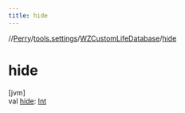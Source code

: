 ```yaml
---
title: hide
---
```

//[Perry](../../../index.html)/[tools.settings](../index.html)/[WZCustomLifeDatabase](index.html)/[hide](hide.html)



# hide



[jvm]\
val [hide](hide.html): [Int](https://kotlinlang.org/api/latest/jvm/stdlib/kotlin/-int/index.html)




